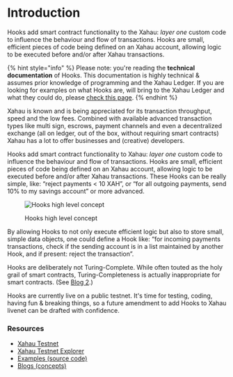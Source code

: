 # Introduction

Hooks add smart contract functionality to the Xahau: _layer one_ custom code to influence the behaviour and flow of transactions. Hooks are small, efficient pieces of code being defined on an Xahau account, allowing logic to be executed before and/or after Xahau transactions.

{% hint style="info" %}
Please note: you're reading the **technical documentation** of Hooks. This documentation is highly technical & assumes prior knowledge of programming and the Xahau Ledger. If you are looking for examples on what Hooks are, will bring to the Xahau Ledger and what they could do, please [check this page](example-usage.md).
{% endhint %}

Xahau is known and is being appreciated for its transaction throughput, speed and the low fees. Combined with available advanced transaction types like multi sign, escrows, payment channels and even a decentralized exchange (all on ledger, out of the box, without requiring smart contracts) Xahau has a lot to offer businesses and (creative) developers.

Hooks add smart contract functionality to Xahau: _layer one_ custom code to influence the behaviour and flow of transactions. Hooks are small, efficient pieces of code being defined on an Xahau account, allowing logic to be executed before and/or after Xahau transactions. These Hooks can be really simple, like: “reject payments < 10 XAH”, or “for all outgoing payments, send 10% to my savings account” or more advanced.

<figure><img src="broken-reference" alt="Hooks high level concept"><figcaption><p>Hooks high level concept</p></figcaption></figure>

By allowing Hooks to not only execute efficient logic but also to store small, simple data objects, one could define a Hook like: “for incoming payments transactions, check if the sending account is in a list maintained by another Hook, and if present: reject the transaction”.

Hooks are deliberately not Turing-Complete. While often touted as the holy grail of smart contracts, Turing-Completeness is actually inappropriate for smart contracts. (See [Blog 2](https://dev.to/wietse/hooked-2-hooks-security-smart-contracts-on-the-xrp-ledger-83e).)

Hooks are currently live on a public testnet. It's time for testing, coding, having fun & breaking things, so a future amendment to add Hooks to Xahau livenet can be drafted with confidence.

### Resources

* [Xahau Testnet](https://xahau-test.net/)
* [Xahau Testnet Explorer](https://explorer.xahau-test.net/)
* [Examples (source code)](https://github.com/XRPL-Labs/xrpld-hooks/tree/hooks-ssvm/hook-api-examples)
* [Blogs (concepts)](https://dev.to/t/xrplhooks/top/infinity)
